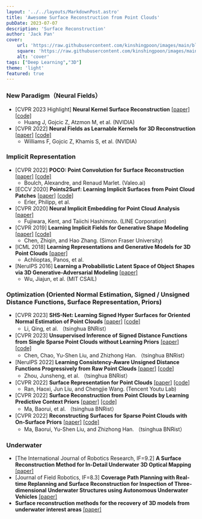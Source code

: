 ```yaml
---
layout: '../../layouts/MarkdownPost.astro'
title: 'Awesome Surface Reconstruction from Point Clouds'
pubDate: 2023-07-07
description: 'Surface Reconstruction'
author: 'Jack Pan'
cover:
    url: 'https://raw.githubusercontent.com/kinshingpoon/images/main/blog-imgs/202307071758579.png'
    square: 'https://raw.githubusercontent.com/kinshingpoon/images/main/blog-imgs/202307071758579.png'
    alt: 'cover'
tags: ["Deep Learning","3D"]
theme: 'light'
featured: true
---
```


### New Paradigm（Neural Fields）
- [CVPR 2023 Highlight] **Neural Kernel Surface Reconstruction** [[paper]](https://arxiv.org/pdf/2305.19590.pdf) [[code]](https://github.com/nv-tlabs/NKSR)
  - Huang J, Gojcic Z, Atzmon M, et al. (NVIDIA)
- [CVPR 2022] **Neural Fields as Learnable Kernels for 3D Reconstruction** [[paper]](https://arxiv.org/pdf/2111.13674.pdf) [[code]](https://github.com/nv-tlabs/NKSR)
  -  Williams F, Gojcic Z, Khamis S, et al. (NVIDIA)

### Implicit Representation
- [CVPR 2022] **POCO: Point Convolution for Surface Reconstruction** [[paper]](http://openaccess.thecvf.com/content/CVPR2022/papers/Boulch_POCO_Point_Convolution_for_Surface_Reconstruction_CVPR_2022_paper.pdf) [[code]](https://github.com/valeoai/POCO) 
  - Boulch, Alexandre, and Renaud Marlet. (Valeo.ai)
- [ECCV 2020] **Points2Surf: Learning Implicit Surfaces from Point Cloud Patches**  [[paper]](https://arxiv.org/pdf/2007.10453) [[code]](https://github.com/ErlerPhilipp/points2surf) 
  - Erler, Philipp, et al. 
- [CVPR 2020] **Neural Implicit Embedding for Point Cloud Analysis**  [[paper]](https://openaccess.thecvf.com/content_CVPR_2020/papers/Fujiwara_Neural_Implicit_Embedding_for_Point_Cloud_Analysis_CVPR_2020_paper.pdf) 
  - Fujiwara, Kent, and Taiichi Hashimoto. (LINE Corporation)
- [CVPR 2019] **Learning Implicit Fields for Generative Shape Modeling** [[paper]](http://openaccess.thecvf.com/content_CVPR_2019/papers/Chen_Learning_Implicit_Fields_for_Generative_Shape_Modeling_CVPR_2019_paper.pdf) [[code]](https://github.com/czq142857/implicit-decoder) 
  - Chen, Zhiqin, and Hao Zhang. (Simon Fraser University)
- [ICML 2018] **Learning Representations and Generative Models for 3D Point Clouds** [[paper]](http://proceedings.mlr.press/v80/achlioptas18a/achlioptas18a.pdf) 
  - Achlioptas, Panos, et al. 
- [NeruIPS 2016] **Learning a Probabilistic Latent Space of Object Shapes via 3D Generative-Adversarial Modeling** [[paper]](https://proceedings.neurips.cc/paper_files/paper/2016/file/44f683a84163b3523afe57c2e008bc8c-Paper.pdf) 
  - Wu, Jiajun, et al. (MIT CSAIL)

### Optimization (Oriented Normal Estimation, Signed / Unsigned Distance Functions, Surface Representation, Priors)
- [CVPR 2023] **SHS-Net: Learning Signed Hyper Surfaces for Oriented Normal Estimation of Point Clouds** [[paper]](http://openaccess.thecvf.com/content/CVPR2023/papers/Li_SHS-Net_Learning_Signed_Hyper_Surfaces_for_Oriented_Normal_Estimation_of_CVPR_2023_paper.pdf) [[code]](https://github.com/LeoQLi/SHS-Net) 
  - Li, Qing, et al. （tsinghua BNRist）
- [CVPR 2023] **Unsupervised Inference of Signed Distance Functions from Single Sparse Point Clouds without Learning Priors** [[paper]](https://openaccess.thecvf.com/content/CVPR2023/papers/Chen_Unsupervised_Inference_of_Signed_Distance_Functions_From_Single_Sparse_Point_CVPR_2023_paper.pdf) [[code]](https://github.com/chenchao15/NeuralTPS) 
  - Chen, Chao, Yu-Shen Liu, and Zhizhong Han. （tsinghua BNRist）
- [NeruIPS 2022] **Learning Consistency-Aware Unsigned Distance Functions Progressively from Raw Point Clouds** [[paper]](https://proceedings.neurips.cc/paper_files/paper/2022/file/68d88dcd1e1917c74993902073f08e40-Paper-Conference.pdf) [[code]](https://junshengzhou.github.io/CAP-UDF.) 
  - Zhou, Junsheng, et al. （tsinghua BNRist）
- [CVPR 2022] **Surface Representation for Point Clouds** [[paper]](https://openaccess.thecvf.com/content/CVPR2022/papers/Ran_Surface_Representation_for_Point_Clouds_CVPR_2022_paper.pdf) [[code]](https://github.com/hancyran/RepSurf) 
  - Ran, Haoxi, Jun Liu, and Chengjie Wang. (Tencent Youtu Lab)
- [CVPR 2022] **Surface Reconstruction from Point Clouds by Learning Predictive Context Priors** [[paper]](https://openaccess.thecvf.com/content/CVPR2022/papers/Ma_Surface_Reconstruction_From_Point_Clouds_by_Learning_Predictive_Context_Priors_CVPR_2022_paper.pdf) [[code]](https://github.com/mabaorui/PredictableContextPrior) 
  - Ma, Baorui, et al. （tsinghua BNRist）
- [CVPR 2022] **Reconstructing Surfaces for Sparse Point Clouds with On-Surface Priors** [[paper]](https://openaccess.thecvf.com/content/CVPR2022/papers/Ma_Reconstructing_Surfaces_for_Sparse_Point_Clouds_With_On-Surface_Priors_CVPR_2022_paper.pdf) [[code]](https://github.com/mabaorui/OnSurfacePrior) 
  - Ma, Baorui, Yu-Shen Liu, and Zhizhong Han. （tsinghua BNRist）
<!-- - [CVPR 2022] **POCO: Point Convolution for Surface Reconstruction** [[paper]](http://openaccess.thecvf.com/content/CVPR2022/papers/Boulch_POCO_Point_Convolution_for_Surface_Reconstruction_CVPR_2022_paper.pdf) [[code]](https://github.com/valeoai/POCO) 
  - Boulch, Alexandre, and Renaud Marlet. (Valeo.ai) -->
### Underwater
- [The International Journal of Robotics Research, IF=9.2] **A Surface Reconstruction Method for In-Detail Underwater 3D Optical Mapping** [[paper]](https://inria.hal.science/hal-01030845/file/underwater.pdf) 
- [Journal of Field Robotics, IF=8.3] **Coverage Path Planning with Real-time Replanning and Surface Reconstruction for Inspection of Three-dimensional Underwater Structures using Autonomous Underwater Vehicles** [[paper]](https://deepblue.lib.umich.edu/bitstream/handle/2027.42/113717/rob21554.pdf?sequence=1) 
- **Surface reconstruction methods for the recovery of 3D models from underwater interest areas** [[paper]](https://citeseerx.ist.psu.edu/document?repid=rep1&type=pdf&doi=1abf7b97fd773eb6376d5f632d9a5f2eca303ce6)


